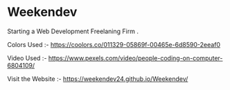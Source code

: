 # Weekendev
Starting a Web Development Freelaning Firm  .

Colors Used  :-  https://coolors.co/011329-05869f-00465e-6d8590-2eeaf0 


Video Used  :- https://www.pexels.com/video/people-coding-on-computer-6804109/


Visit the Website :- https://weekendev24.github.io/Weekendev/
